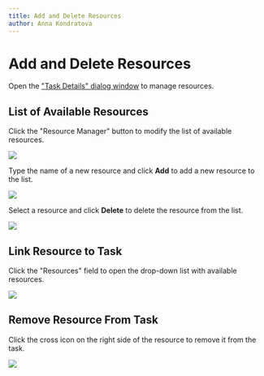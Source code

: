 ```yaml
---
title: Add and Delete Resources
author: Anna Kondratova
---
```

# Add and Delete Resources

Open the ["Task Details" dialog window](gantt/context-menu.md) to manage resources.

## List of Available Resources

Click the "Resource Manager" button to modify the list of available resources.

![](~/interface-elements-for-web/images/Gantt/resource-manager.png)

Type the name of a new resource and click **Add** to add a new resource to the list.

![](~/interface-elements-for-web/images/Gantt/new-resource.png)

Select a resource and click **Delete** to delete the resource from the list.

![](~/interface-elements-for-web/images/Gantt/delete-resource.png)

## Link Resource to Task

Click the "Resources" field to open the drop-down list with available resources.

![](~/interface-elements-for-web/images/Gantt/resource-list.png)

## Remove Resource From Task

Click the cross icon on the right side of the resource to remove it from the task. 

![](~/interface-elements-for-web/images/Gantt/remove-resource.png)
